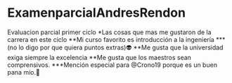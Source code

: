 # ExamenparcialAndresRendon
 Evaluacion parcial primer ciclo
*Las cosas que mas me gustaron de la carrera en este ciclo
**Mi curso favorito es introducción a la ingeniería
***(no lo digo por que quiera puntos extras):alien:
**Me gusta que la universidad exiga siempre la excelencia
**Me gusta que los maestros sean comprensivos.
 ***Mención especial para @Crono19 porque es un buen pana mio.:floppy_disk: